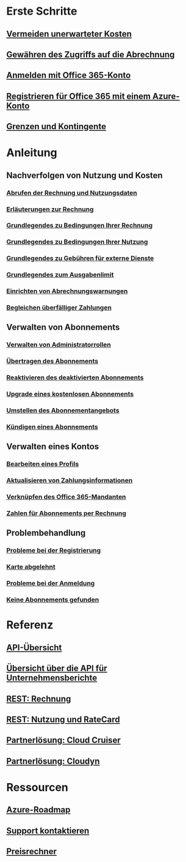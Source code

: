 # Erste Schritte
## [Vermeiden unerwarteter Kosten](billing-getting-started.md)
## [Gewähren des Zugriffs auf die Abrechnung](billing-manage-access.md)
## [Anmelden mit Office 365-Konto](billing-use-existing-office-365-account-azure-subscription.md)
## [Registrieren für Office 365 mit einem Azure-Konto](billing-use-existing-azure-account-for-office-365-subscription.md)
## [Grenzen und Kontingente](../azure-subscription-service-limits.md?toc=/azure/billing/TOC.json)

# Anleitung
## Nachverfolgen von Nutzung und Kosten
### [Abrufen der Rechnung und Nutzungsdaten](billing-download-azure-invoice-daily-usage-date.md)
### [Erläuterungen zur Rechnung](billing-understand-your-bill.md)
### [Grundlegendes zu Bedingungen Ihrer Rechnung](billing-understand-your-invoice.md)
### [Grundlegendes zu Bedingungen Ihrer Nutzung](billing-understand-your-usage.md)
### [Grundlegendes zu Gebühren für externe Dienste](billing-understand-your-azure-marketplace-charges.md)
### [Grundlegendes zum Ausgabenlimit](billing-spending-limit.md)
### [Einrichten von Abrechnungswarnungen](billing-set-up-alerts.md)
### [Begleichen überfälliger Zahlungen](billing-azure-subscription-past-due-balance.md)

## Verwalten von Abonnements
### [Verwalten von Administratorrollen](billing-add-change-azure-subscription-administrator.md)
### [Übertragen des Abonnements](billing-subscription-transfer.md)
### [Reaktivieren des deaktivierten Abonnements](billing-subscription-become-disable.md)
### [Upgrade eines kostenlosen Abonnements](billing-upgrade-azure-subscription.md)
### [Umstellen des Abonnementangebots](billing-how-to-switch-azure-offer.md)
### [Kündigen eines Abonnements](billing-how-to-cancel-azure-subscription.md)
## Verwalten eines Kontos
### [Bearbeiten eines Profils](billing-how-to-change-azure-account-profile.md)
### [Aktualisieren von Zahlungsinformationen](billing-how-to-change-credit-card.md)
### [Verknüpfen des Office 365-Mandanten](billing-add-office-365-tenant-to-azure-subscription.md)
### [Zahlen für Abonnements per Rechnung](billing-how-to-pay-by-invoice.md)
## Problembehandlung
### [Probleme bei der Registrierung](billing-troubleshoot-azure-sign-up-issues.md)
### [Karte abgelehnt](billing-credit-card-fails-during-azure-sign-up.md)
### [Probleme bei der Anmeldung](billing-cannot-login-subscription.md)
### [Keine Abonnements gefunden](billing-no-subscriptions-found.md)

# Referenz
## [API-Übersicht](billing-usage-rate-card-overview.md)
## [Übersicht über die API für Unternehmensberichte](billing-enterprise-api.md)
## [REST: Rechnung](/rest/api/billing)
## [REST: Nutzung und RateCard](https://msdn.microsoft.com/library/azure/1ea5b323-54bb-423d-916f-190de96c6a3c)
## [Partnerlösung: Cloud Cruiser](billing-usage-rate-card-partner-solution-cloudcruiser.md)
## [Partnerlösung: Cloudyn](billing-usage-rate-card-partner-solution-cloudyn.md)

# Ressourcen
## [Azure-Roadmap](https://azure.microsoft.com/roadmap/)
## [Support kontaktieren](../azure-supportability/how-to-create-azure-support-request.md)
## [Preisrechner](https://azure.microsoft.com/pricing/calculator/)
